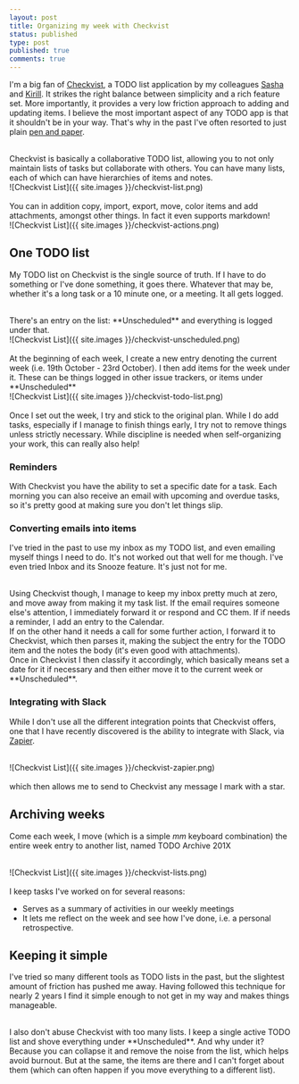 ```yaml
---
layout: post
title: Organizing my week with Checkvist
status: published
type: post
published: true
comments: true
---
```


I'm a big fan of [Checkvist](http://checkvist.com), a TODO list application by my colleagues [Sasha](https://twitter.com/maxkir) and [Kirill](https://twitter.com/maxkir).
It strikes the right balance between simplicity and a rich feature set. More importantly, it provides a very low friction approach to adding and updating items. 
I believe the most important aspect of any TODO app is that it shouldn't be in your way. That's why in the past I've often resorted to just plain 
[pen and paper](http://hadihariri.com/2011/05/04/getting-things-done-daily/).

<br/>
Checkvist is basically a collaborative TODO list, allowing you to not only maintain lists of tasks but collaborate with others. You can have many lists, each 
of which can have hierarchies of items and notes. 

<br/>
![Checkvist List]({{ site.images }}/checkvist-list.png)
<br/>
<br/>
You can in addition copy, import, export, move, color items and add attachments, amongst other things. In fact it even supports markdown!

<br/>
![Checkvist List]({{ site.images }}/checkvist-actions.png)
<br/>

## One TODO list

My TODO list on Checkvist is the single source of truth. If I have to do something or I've done something, it goes there. Whatever that may be, whether it's a long task or a 10 minute one, or a meeting. It all gets logged.
 
<br/>
There's an entry on the list: **Unscheduled** and everything is logged under that.

<br/>
![Checkvist List]({{ site.images }}/checkvist-unscheduled.png)
<br/>
<br/>
At the beginning of each week, I create a new entry
denoting the current week (i.e. 19th October - 23rd October). I then add items for the week under it. These can be things logged in other issue trackers, or items under 
**Unscheduled**

<br/>
![Checkvist List]({{ site.images }}/checkvist-todo-list.png)
<br/>


<br/>
Once I set out the week, I try and stick to the original plan. While I do add tasks, especially if I manage to finish things early, I try not to remove things unless
strictly necessary. While discipline is needed when self-organizing your work, this can really also help!

### Reminders

With Checkvist you have the ability to set a specific date for a task. Each morning you can also receive an email with upcoming and overdue tasks, so it's pretty good at making sure
you don't let things slip.

### Converting emails into items

I've tried in the past to use my inbox as my TODO list, and even emailing myself things I need to do. It's not worked out that well for me though. I've even tried Inbox and its Snooze feature. It's just not for me.

<br/>
Using Checkvist though, I manage to keep my inbox pretty much at zero, and move away from making it my task list. If the email requires someone else's attention, I immediately forward it or respond and CC them. 
If if needs a reminder, I add an entry to the Calendar. 

<br/>
If on the other hand it 
needs a call for some further action, I forward it to Checkvist, which then parses it, making the subject the entry for the TODO item and the notes the body (it's even good with attachments).

<br/>
Once in Checkvist I then classify it accordingly, which basically means set a date for it if necessary and then either move it to the current week or **Unscheduled**. 

### Integrating with Slack

While I don't use all the different integration points that Checkvist offers, one that I have recently discovered is the ability to integrate with Slack, via [Zapier](https://zapier.com).

<br/>
![Checkvist List]({{ site.images }}/checkvist-zapier.png)
<br/>
<br/>
which then allows me to send to Checkvist any message I mark with a star. 


## Archiving weeks

Come each week, I move (which is a simple *mm* keyboard combination) the entire week entry to another list, named TODO Archive 201X

<br/>
![Checkvist List]({{ site.images }}/checkvist-lists.png)
<br/>
<br/>
I keep tasks I've worked on for several reasons:

* Serves as a summary of activities in our weekly meetings
* It lets me reflect on the week and see how I've done, i.e. a personal retrospective.


## Keeping it simple

I've tried so many different tools as TODO lists in the past, but the slightest amount of friction has pushed me away. Having followed this technique for nearly 2 years I find
 it simple enough to not get in my way and makes things manageable.

<br/>
I also don't abuse Checkvist with too many lists. I keep a single active TODO list and shove everything under **Unscheduled**. And why under it? Because you can collapse it and remove the noise from the list, which helps 
avoid burnout. But at the same, the items are there and I can't forget about them (which can often happen if you move everything to a different list). 

